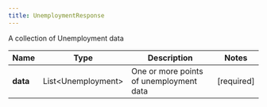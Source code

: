 ```yaml
---
title: UnemploymentResponse
---
```




A collection of Unemployment data

| Name | Type | Description | Notes |
|------------ | ------------- | ------------- | -------------|
| **data** | List&lt;Unemployment&gt; | One or more points of unemployment data | [required]  |
